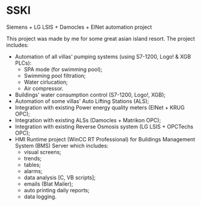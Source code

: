 # SSKI
Siemens + LG LSIS + Damocles + ElNet automation project

This project was made by me for some great asian island resort. The project includes:
- Automation of all villas' pumping systems (using S7-1200, Logo! & XGB PLCs):
  - SPA mode (for swimming pool);
  - Swimming pool filtration;
  - Water cirlucation;
  - Air compressor.
- Buildings' water consumption control (S7-1200, Logo!, XGB);
- Automation of some villas' Auto Lifting Stations (ALS);
- Integration with existing Power energy quality meters (ElNet + KRUG OPC);
- Integration with existing ALSs (Damocles + Matrikon OPC);
- Integration with existing Reverse Osmosis system (LG LSIS + OPCTechs OPC);
- HMI Runtime project (WinCC RT Professional) for Buildings Management System (BMS) Server which includes:
  - visual screens;
  - trends;
  - tables;
  - alarms;
  - data analysis [C, VB scripts];
  - emails (Blat Mailer);
  - auto printing daily reports;
  - data logging.
